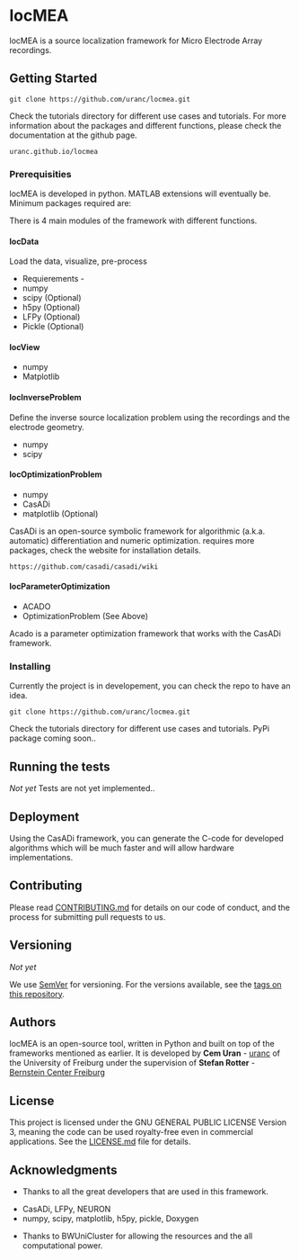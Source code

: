 # locMEA

locMEA is a source localization framework for Micro Electrode Array recordings.

## Getting Started

```
git clone https://github.com/uranc/locmea.git
```

Check the tutorials directory for different use cases and tutorials. For more information about the packages and different functions, please check the documentation at the github page.

```
uranc.github.io/locmea
```

### Prerequisities

locMEA is developed in python. MATLAB extensions will eventually be.
Minimum packages required are:

There is 4 main modules of the framework with different functions.

#### locData
Load the data, visualize, pre-process
 - Requierements - 
- numpy
- scipy (Optional)
- h5py (Optional)
- LFPy (Optional)
- Pickle (Optional)

#### locView
- numpy
- Matplotlib

#### locInverseProblem
Define the inverse source localization problem using the recordings and the electrode geometry.

- numpy
- scipy

#### locOptimizationProblem

- numpy
- CasADi
- matplotlib (Optional)

CasADi is an open-source symbolic framework for algorithmic (a.k.a. automatic) differentiation and numeric optimization.  requires more packages, check the website for installation details.

```
https://github.com/casadi/casadi/wiki
```

#### locParameterOptimization
- ACADO
- OptimizationProblem (See Above)

Acado is a parameter optimization framework that works with the CasADi framework.



### Installing

Currently the project is in developement, you can check the repo to have an idea.


```
git clone https://github.com/uranc/locmea.git
```

Check the tutorials directory for different use cases and tutorials.
PyPi package coming soon..

## Running the tests

*Not yet* 
Tests are not yet implemented.. 


## Deployment

Using the CasADi framework, you can generate the C-code for developed algorithms which will be much faster and will allow hardware implementations.

## Contributing

Please read [CONTRIBUTING.md](CONTRIBUTING.md) for details on our code of conduct, and the process for submitting pull requests to us.

## Versioning

*Not yet* 

We use [SemVer](http://semver.org/) for versioning. For the versions available, see the [tags on this repository](https://github.com/your/project/tags). 

## Authors

locMEA is an open-source tool, written in Python and built on top of the frameworks mentioned as earlier. It is developed by **Cem Uran** - [uranc](https://github.com/uranc) of the University of Freiburg under the supervision of **Stefan Rotter**  - [Bernstein Center Freiburg](https://www.bcf.uni-freiburg.de/people/details/rotter)

## License

This project is licensed under the GNU GENERAL PUBLIC LICENSE Version 3, meaning the code can be used royalty-free even in commercial applications. See the [LICENSE.md](LICENSE.md) file for details.

## Acknowledgments

* Thanks to all the great developers that are used in this framework. 
- CasADi, LFPy, NEURON
- numpy, scipy, matplotlib, h5py, pickle, Doxygen

* Thanks to BWUniCluster for allowing the resources and the all computational power.

